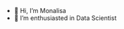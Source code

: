 - 👋 Hi, I’m Monalisa
- 👀 I’m enthusiasted in Data Scientist


<!---
MONAlIS-A/MONAlIS-A is a ✨ special ✨ repository because its `README.md` (this file) appears on your GitHub profile.
You can click the Preview link to take a look at your changes.
--->
